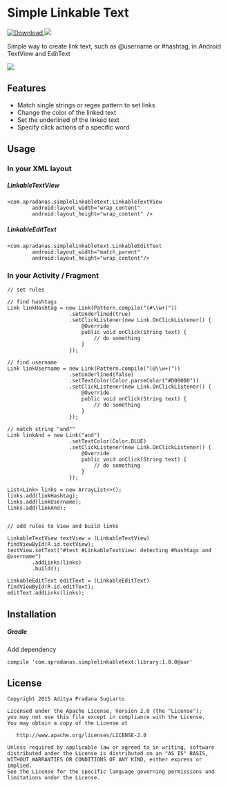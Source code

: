 # Simple Linkable Text

 [ ![Download](https://api.bintray.com/packages/apradanas/maven/simple-linkable-text/images/download.svg) ](https://bintray.com/apradanas/maven/simple-linkable-text/_latestVersion)
 ![](https://img.shields.io/badge/platform-android-green.svg)

Simple way to create link text, such as @username or #hashtag, in Android TextView and EditText

![](https://raw.githubusercontent.com/apradanas/simple-linkable-text/master/screenshots/slt_demo.gif)

Features
--------

- Match single strings or regex pattern to set links
- Change the color of the linked text
- Set the underlined of the linked text
- Specify click actions of a specific word

Usage
-----
### In your XML layout

##### LinkableTextView

```
<com.apradanas.simplelinkabletext.LinkableTextView
        android:layout_width="wrap_content"
        android:layout_height="wrap_content" />
```

##### LinkableEditText

```
<com.apradanas.simplelinkabletext.LinkableEditText
        android:layout_width="match_parent"
        android:layout_height="wrap_content"/>
```

### In your Activity / Fragment

```
// set rules

// find hashtags
Link linkHashtag = new Link(Pattern.compile("(#\\w+)"))
                	.setUnderlined(true)
                	.setClickListener(new Link.OnClickListener() {
                    	@Override
                    	public void onClick(String text) {
                       		// do something
                    	}
                	});

// find username
Link linkUsername = new Link(Pattern.compile("(@\\w+)"))
                	.setUnderlined(false)
                	.setTextColor(Color.parseColor("#D00000"))
                	.setClickListener(new Link.OnClickListener() {
                   		@Override
                    	public void onClick(String text) {
                       		// do something
                    	}
                	});

// match string "and""
Link linkAnd = new Link("and")
               		.setTextColor(Color.BLUE)
                	.setClickListener(new Link.OnClickListener() {
                   		@Override
                    	public void onClick(String text) {
                       		// do something
                    	}
                	});

List<Link> links = new ArrayList<>();
links.add(linkHashtag);
links.add(linkUsername);
links.add(linkAnd);


// add rules to View and build links

LinkableTextView textView = (LinkableTextView) findViewById(R.id.textView);
textView.setText("#test #LinkableTextView: detecting #hashtags and @username")
		.addLinks(links)
		.build();

LinkableEditText editText = (LinkableEditText) findViewById(R.id.editText);
editText.addLinks(links);
```

Installation
------------
##### Gradle

Add dependency

```
compile 'com.apradanas.simplelinkabletext:library:1.0.0@aar'
```


License
-------

    Copyright 2015 Aditya Pradana Sugiarto

    Licensed under the Apache License, Version 2.0 (the "License");
    you may not use this file except in compliance with the License.
    You may obtain a copy of the License at

       http://www.apache.org/licenses/LICENSE-2.0

    Unless required by applicable law or agreed to in writing, software
    distributed under the License is distributed on an "AS IS" BASIS,
    WITHOUT WARRANTIES OR CONDITIONS OF ANY KIND, either express or implied.
    See the License for the specific language governing permissions and
    limitations under the License.